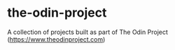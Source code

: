 # the-odin-project
A collection of projects built as part of The Odin Project (https://www.theodinproject.com)
